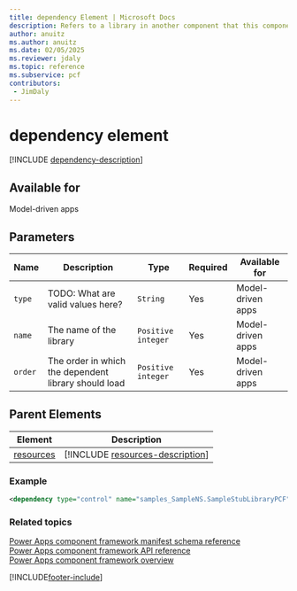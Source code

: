 ```yaml
---
title: dependency Element | Microsoft Docs
description: Refers to a library in another component that this component depends on.
author: anuitz
ms.author: anuitz
ms.date: 02/05/2025
ms.reviewer: jdaly
ms.topic: reference
ms.subservice: pcf
contributors:
 - JimDaly
---
```


# dependency element

[!INCLUDE [dependency-description](includes/dependency-description.md)]

## Available for

Model-driven apps

## Parameters

|Name|Description|Type|Required|Available for|
|--|--|--|--|-----|
|`type`|TODO: What are valid values here?|`String`|Yes|Model-driven apps |
|`name`|The name of the library|`Positive integer`|Yes|Model-driven  apps |
|`order`|The order in which the dependent library should load|`Positive integer`|Yes|Model-driven  apps |

## Parent Elements

|Element|Description|
|--|--|
|[resources](resources.md)|[!INCLUDE [resources-description](includes/resources-description.md)]|

### Example

```XML
<dependency type="control" name="samples_SampleNS.SampleStubLibraryPCF" order="1"/>
```

### Related topics

[Power Apps component framework manifest schema reference](index.md)<br/>
[Power Apps component framework API reference](../reference/index.md)<br/>
[Power Apps component framework overview](../overview.md)

[!INCLUDE[footer-include](../../../includes/footer-banner.md)]